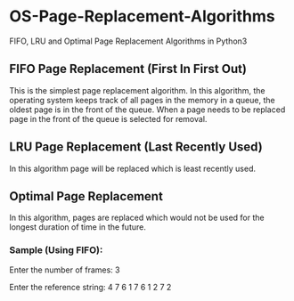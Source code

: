 # OS-Page-Replacement-Algorithms
FIFO, LRU and Optimal Page Replacement Algorithms in Python3

## **FIFO Page Replacement (First In First Out)**

This is the simplest page replacement algorithm. In this algorithm, the operating system keeps track of all pages in the memory in a queue, the oldest page is in the front of the queue. When a page needs to be replaced page in the front of the queue is selected for removal.

## **LRU Page Replacement (Last Recently Used)**

In this algorithm page will be replaced which is least recently used.

## **Optimal Page Replacement**

In this algorithm, pages are replaced which would not be used for the longest duration of time in the future.

### Sample (Using FIFO): 
Enter the number of frames: 3

Enter the reference string: 4 7 6 1 7 6 1 2 7 2
